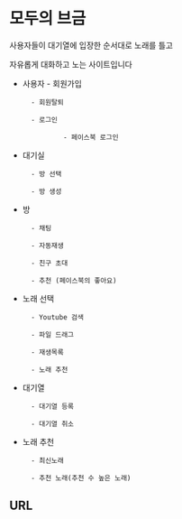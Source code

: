 # 모두의 브금 

사용자들이 대기열에 입장한 순서대로 노래를 틀고

자유롭게 대화하고 노는 사이트입니다



- 사용자
        - 회원가입

        - 회원탈퇴

        - 로그인

                - 페이스북 로그인



- 대기실

        - 방 선택

        - 방 생성



- 방

        - 채팅

        - 자동재생

        - 친구 초대

        - 추천 (페이스북의 좋아요)



- 노래 선택

        - Youtube 검색

        - 파일 드래그

        - 재생목록

        - 노래 추천

- 대기열

        - 대기열 등록

        - 대기열 취소



- 노래 추천

        - 최신노래

        - 추천 노래(추천 수 높은 노래)

## URL
